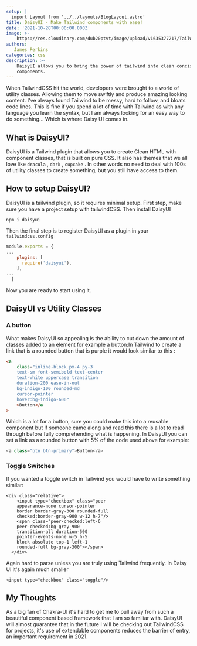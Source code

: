 ```yaml
---
setup: |
  import Layout from '../../layouts/BlogLayout.astro'
title: DaisyUI - Make Tailwind components with ease!
date: '2021-10-28T00:00:00.000Z'
image: >-
    https://res.cloudinary.com/dub20ptvt/image/upload/v1635377217/Tailwind_uryoth.webp
authors:
   James Perkins
categories: css
description: >-
    DaisyUI allows you to bring the power of tailwind into clean concise
    components.
---
```


When TailwindCSS hit the world, developers were brought to a world of utility classes. Allowing them to move swiftly and produce amazing looking content. I've always found Tailwind to be messy, hard to follow, and bloats code lines. This is fine if you spend a lot of time with Tailwind as with any language you learn the syntax, but I am always looking for an easy way to do something... Which is where Daisy UI comes in.

###

<youtube url="https://youtu.be/hM9fENyAquM" />

## What is DaisyUI?

DaisyUI is a Tailwind plugin that allows you to create Clean HTML with component classes, that is built on pure CSS. It also has themes that we all love like `dracula` , `dark` , `cupcake` . In other words no need to deal with 100s of utility classes to create something, but you still have access to them.

## How to setup DaisyUI?

DaisyUI is a tailwind plugin, so it requires minimal setup. First step, make sure you have a project setup with tailwindCSS. Then install DaisyUI

```shell
npm i daisyui
```

Then the final step is to register DaisyUI as a plugin in your `tailwindcss.config`

```javascript
module.exports = {
...
    plugins: [
      require('daisyui'),
    ],
...
  }
```

Now you are ready to start using it.

## DaisyUI vs Utility Classes

### A button

What makes DaisyUI so appealing is the ability to cut down the amount of classes added to an element for example a button:In Tailwind to create a link that is a rounded button that is purple it would look similar to this :

```html
<a
    class="inline-block px-4 py-3
    text-sm font-semibold text-center
    text-white uppercase transition
    duration-200 ease-in-out
    bg-indigo-100 rounded-md
    cursor-pointer
    hover:bg-indigo-600"
    >Button</a
>
```

Which is a lot for a button, sure you could make this into a reusable component but if someone came along and read this there is a lot to read through before fully comprehending what is happening. In DaisyUI you can set a link as a rounded button with 5% of the code used above for example:

```javascript
<a class="btn btn-primary">Button</a>
```

### Toggle Switches

If you wanted a toggle switch in Tailwind you would have to write something similar:

```
<div class="relative">
    <input type="checkbox" class="peer
    appearance-none cursor-pointer
    border border-gray-300 rounded-full
    checked:border-gray-900 w-12 h-7"/>
    <span class="peer-checked:left-6
    peer-checked:bg-gray-900
    transition-all duration-500
    pointer-events-none w-5 h-5
    block absolute top-1 left-1
    rounded-full bg-gray-300"></span>
  </div>
```

Again hard to parse unless you are truly using Tailwind frequently. In Daisy UI it's again much smaller

```
<input type="checkbox" class="toggle"/>

```

## My Thoughts

As a big fan of Chakra-UI it's hard to get me to pull away from such a beautiful component based framework that I am so familiar with. DaisyUI will almost guarantee that in the future I will be checking out TailwindCSS for projects, it's use of extendable components reduces the barrier of entry, an important requirement in 2021.

